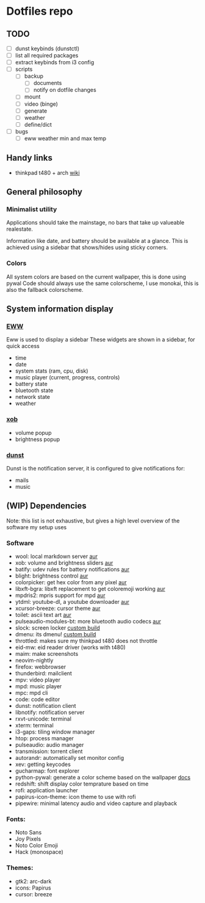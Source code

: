 # Dotfiles repo

## TODO

- [ ] dunst keybinds (dunstctl)
- [ ] list all required packages
- [ ] extract keybinds from i3 config
- [ ] scripts
  - [ ] backup 
    - [ ] documents 
    - [ ] notify on dotfile changes
  - [ ] mount 
  - [ ] video (binge)
  - [ ] generate
  - [ ] weather
  - [ ] define/dict
- [ ] bugs
  - [ ] eww weather min and max temp

## Handy links

- thinkpad t480 + arch [wiki](https://wiki.archlinux.org/title/Lenovo_ThinkPad_T480)

## General philosophy

### Minimalist utility

Applications should take the mainstage, no bars that take up valueable realestate.

Information like date, and battery should be available at a glance.
This is achieved using a sidebar that shows/hides using sticky corners.

### Colors

All system colors are based on the current wallpaper, this is done using pywal
Code should always use the same colorscheme, I use monokai, this is also the fallback colorscheme.

## System information display

### [EWW](https://elkowar.github.io/eww/eww.html)

Eww is used to display a sidebar
These widgets are shown in a sidebar, for quick access

- time
- date
- system stats (ram, cpu, disk)
- music player (current, progress, controls)
- battery state
- bluetooth state
- network state
- weather

### [xob](https://github.com/florentc/xob)

- volume popup
- brightness popup

### [dunst](https://dunst-project.org/documentation/)

Dunst is the notification server, it is configured to give notifications for:

- mails
- music

## (WIP) Dependencies

Note: this list is not exhaustive, but gives a high level overview of the software my setup uses

### Software

- wool: local markdown server [aur](https://aur.archlinux.org/packages/wool/)
- xob: volume and brightness sliders [aur](https://aur.archlinux.org/packages/xob/)
- batify: udev rules for battery notifications [aur](https://aur.archlinux.org/packages/batify/)
- blight: brightness control [aur](https://aur.archlinux.org/packages/blight/)
- colorpicker: get hex color from any pixel [aur](https://aur.archlinux.org/packages/colorpicker/)
- libxft-bgra: libxft replacement to get coloremoji working [aur](https://aur.archlinux.org/packages/libxft-bgra/)
- mpdris2: mpris support for mpd [aur](https://aur.archlinux.org/packages/mpdris2/)
- ytdml: youtube-dl, a youtube downloader [aur](https://aur.archlinux.org/packages/ytmdl/)
- xcursor-breeze: cursor theme [aur](https://aur.archlinux.org/packages/xcursor-breeze/)
- toilet: ascii text art [aur](https://aur.archlinux.org/packages/toilet/)
- pulseaudio-modules-bt: more bluetooth audio codecs [aur](https://aur.archlinux.org/packages/pulseaudio-modules-bt/)
- slock: screen locker [custom build](https://github.com/sevbesau/slock)
- dmenu: its dmenu! [custom build](https://github.com/sevbesau/dmenu)
- throttled: makes sure my thinkpad t480 does not throttle
- eid-mw: eid reader driver (works with t480)
- maim: make screenshots
- neovim-nightly
- firefox: webbrowser
- thunderbird: mailclient
- mpv: video player
- mpd: music player
- mpc: mpd cli
- code: code editor
- dunst: notification client
- libnotify: notification server
- rxvt-unicode: terminal
- xterm: terminal
- i3-gaps: tiling window manager
- htop: process manager
- pulseaudio: audio manager
- transmission: torrent client
- autorandr: automatically set monitor config
- xev: getting keycodes
- gucharmap: font explorer
- python-pywal: generate a color scheme based on the wallpaper [docs](https://github.com/dylanaraps/pywal/wiki/Customization)
- redshift: shift display color temprature based on time
- rofi: application launcher
- papirus-icon-theme: icon theme to use with rofi
- pipewire: minimal latency audio and video capture and playback

### Fonts:

- Noto Sans
- Joy Pixels
- Noto Color Emoji
- Hack (monospace)

### Themes:
- gtk2: arc-dark
- icons: Papirus
- cursor: breeze

